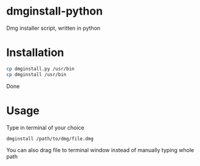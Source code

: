 # dmginstall-python
 Dmg installer script, written in python

# Installation
```bash
cp dmginstall.py /usr/bin 
cp dmginstall /usr/bin 
```
Done

# Usage
Type in terminal of your choice 
``` bash
dmginstall /path/to/dmg/file.dmg 
```
You can also drag file to terminal window instead of manually typing whole path
